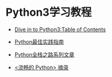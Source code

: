 # Python3学习教程
* [Dive in to Python3:Table of Contents](http://www.diveintopython3.net/table-of-contents.html)

* [Python最佳实践指南](https://pythonguidecn.readthedocs.io/zh/latest/)

* [Python全栈之路系列文章](https://blog.ansheng.me/article/python-full-stack-way)

* [<流畅的 Python> 摘录](http://ialloc.org/posts/2017/09/03/fluentpython-notes/)
